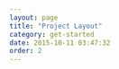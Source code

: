 ```yaml
---
layout: page
title: "Project Layout"
category: get-started
date: 2015-10-11 03:47:32
order: 2
---
```



